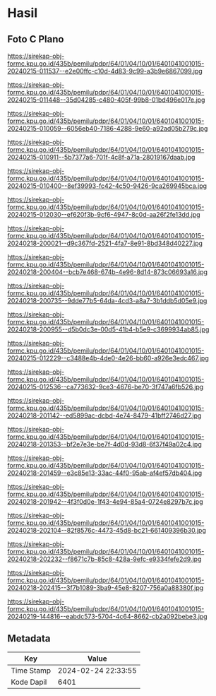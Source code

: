 # Hasil

## Foto C Plano

https://sirekap-obj-formc.kpu.go.id/435b/pemilu/pdpr/64/01/04/10/01/6401041001015-20240215-011537--e2e00ffc-c10d-4d83-9c99-a3b9e6867099.jpg

https://sirekap-obj-formc.kpu.go.id/435b/pemilu/pdpr/64/01/04/10/01/6401041001015-20240215-011448--35d04285-c480-405f-99b8-01bd496e017e.jpg

https://sirekap-obj-formc.kpu.go.id/435b/pemilu/pdpr/64/01/04/10/01/6401041001015-20240215-010059--6056eb40-7186-4288-9e60-a92ad05b279c.jpg

https://sirekap-obj-formc.kpu.go.id/435b/pemilu/pdpr/64/01/04/10/01/6401041001015-20240215-010911--5b7377a6-701f-4c8f-a71a-28019167daab.jpg

https://sirekap-obj-formc.kpu.go.id/435b/pemilu/pdpr/64/01/04/10/01/6401041001015-20240215-010400--8ef39993-fc42-4c50-9426-9ca269945bca.jpg

https://sirekap-obj-formc.kpu.go.id/435b/pemilu/pdpr/64/01/04/10/01/6401041001015-20240215-012030--ef620f3b-9cf6-4947-8c0d-aa26f2fe13dd.jpg

https://sirekap-obj-formc.kpu.go.id/435b/pemilu/pdpr/64/01/04/10/01/6401041001015-20240218-200021--d9c367fd-2521-4fa7-8e91-8bd348d40227.jpg

https://sirekap-obj-formc.kpu.go.id/435b/pemilu/pdpr/64/01/04/10/01/6401041001015-20240218-200404--bcb7e468-674b-4e96-8d14-873c06693a16.jpg

https://sirekap-obj-formc.kpu.go.id/435b/pemilu/pdpr/64/01/04/10/01/6401041001015-20240218-200735--9dde77b5-64da-4cd3-a8a7-3b1ddb5d05e9.jpg

https://sirekap-obj-formc.kpu.go.id/435b/pemilu/pdpr/64/01/04/10/01/6401041001015-20240218-200955--d5b0dc3e-00d5-41b4-b5e9-c3699934ab85.jpg

https://sirekap-obj-formc.kpu.go.id/435b/pemilu/pdpr/64/01/04/10/01/6401041001015-20240215-012229--c3488e4b-4de0-4e26-bb60-a926e3edc467.jpg

https://sirekap-obj-formc.kpu.go.id/435b/pemilu/pdpr/64/01/04/10/01/6401041001015-20240215-012536--ca773632-9ce3-4676-be70-3f747a6fb526.jpg

https://sirekap-obj-formc.kpu.go.id/435b/pemilu/pdpr/64/01/04/10/01/6401041001015-20240218-201142--ed5899ac-dcbd-4e74-8479-41bff2746d27.jpg

https://sirekap-obj-formc.kpu.go.id/435b/pemilu/pdpr/64/01/04/10/01/6401041001015-20240218-201353--bf2e7e3e-be7f-4d0d-93d8-6f37f49a02c4.jpg

https://sirekap-obj-formc.kpu.go.id/435b/pemilu/pdpr/64/01/04/10/01/6401041001015-20240218-201459--e3c85e13-33ac-44f0-95ab-af4ef57db404.jpg

https://sirekap-obj-formc.kpu.go.id/435b/pemilu/pdpr/64/01/04/10/01/6401041001015-20240218-201942--4f3f0d0e-1f43-4e94-85a4-0724e8297b7c.jpg

https://sirekap-obj-formc.kpu.go.id/435b/pemilu/pdpr/64/01/04/10/01/6401041001015-20240218-202104--82f8576c-4473-45d8-bc21-661409396b30.jpg

https://sirekap-obj-formc.kpu.go.id/435b/pemilu/pdpr/64/01/04/10/01/6401041001015-20240218-202232--f8671c7b-85c8-428a-9efc-e9334fefe2d9.jpg

https://sirekap-obj-formc.kpu.go.id/435b/pemilu/pdpr/64/01/04/10/01/6401041001015-20240218-202415--3f7b1089-3ba9-45e8-8207-756a0a88380f.jpg

https://sirekap-obj-formc.kpu.go.id/435b/pemilu/pdpr/64/01/04/10/01/6401041001015-20240219-144816--eabdc573-5704-4c64-8662-cb2a092bebe3.jpg


## Metadata

| Key        | Value               |
| ---------- | ------------------- |
| Time Stamp | 2024-02-24 22:33:55 |
| Kode Dapil | 6401                |



